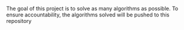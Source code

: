 The goal of this project is to solve as many algorithms as possible. To ensure accountability, the algorithms solved will be pushed to this repository

